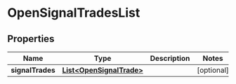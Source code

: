 
# OpenSignalTradesList

## Properties
Name | Type | Description | Notes
------------ | ------------- | ------------- | -------------
**signalTrades** | [**List&lt;OpenSignalTrade&gt;**](OpenSignalTrade.md) |  |  [optional]



